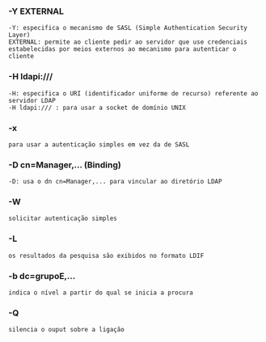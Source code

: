 ### -Y EXTERNAL
	-Y: especifica o mecanismo de SASL (Simple Authentication Security Layer)
	EXTERNAL: permite ao cliente pedir ao servidor que use credenciais estabelecidas por meios externos ao mecanismo para autenticar o cliente

### -H ldapi:///
	-H: especifica o URI (identificador uniforme de recurso) referente ao servidor LDAP
	-H ldapi:/// : para usar a socket de domínio UNIX

### -x
	para usar a autenticação simples em vez da de SASL

### -D cn=Manager,... (Binding)
	-D: usa o dn cn=Manager,... para vincular ao diretório LDAP

### -W
	solicitar autenticação simples


### -L
	os resultados da pesquisa são exibidos no formato LDIF

### -b dc=grupoE,...
	indica o nível a partir do qual se inicia a procura

### -Q
	silencia o ouput sobre a ligação



